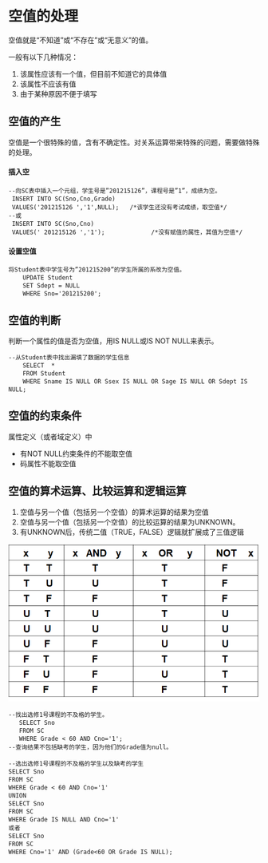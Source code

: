 # 空值的处理

空值就是“不知道”或“不存在”或“无意义”的值。 

一般有以下几种情况： 

1. 该属性应该有一个值，但目前不知道它的具体值 
2. 该属性不应该有值 
3. 由于某种原因不便于填写

## 空值的产生 

空值是一个很特殊的值，含有不确定性。对关系运算带来特殊的问题，需要做特殊的处理。

#### 插入空

```text
--向SC表中插入一个元组，学生号是”201215126”，课程号是”1”，成绩为空。
 INSERT INTO SC(Sno,Cno,Grade)
 VALUES('201215126 ','1',NULL);   /*该学生还没有考试成绩，取空值*/
--或
 INSERT INTO SC(Sno,Cno)
 VALUES(' 201215126 ','1');             /*没有赋值的属性，其值为空值*/

```

#### 设置空值

```text
将Student表中学生号为”201215200”的学生所属的系改为空值。
	UPDATE Student
	SET Sdept = NULL
	WHERE Sno='201215200';
```

## 空值的判断 

判断一个属性的值是否为空值，用IS NULL或IS NOT NULL来表示。

```text
--从Student表中找出漏填了数据的学生信息
	SELECT  *
	FROM Student
	WHERE Sname IS NULL OR Ssex IS NULL OR Sage IS NULL OR Sdept IS NULL;
```

## 空值的约束条件 

属性定义（或者域定义）中

* 有NOT NULL约束条件的不能取空值 
* 码属性不能取空值

## 空值的算术运算、比较运算和逻辑运算

1. 空值与另一个值（包括另一个空值）的算术运算的结果为空值 
2. 空值与另一个值（包括另一个空值）的比较运算的结果为UNKNOWN。 
3. 有UNKNOWN后，传统二值（TRUE，FALSE）逻辑就扩展成了三值逻辑

![](../.gitbook/assets/image%20%287%29.png)

```text
--找出选修1号课程的不及格的学生。
   SELECT Sno
   FROM SC
   WHERE Grade < 60 AND Cno='1';
--查询结果不包括缺考的学生，因为他们的Grade值为null。

--选出选修1号课程的不及格的学生以及缺考的学生
SELECT Sno
FROM SC
WHERE Grade < 60 AND Cno='1'
UNION
SELECT Sno
FROM SC
WHERE Grade IS NULL AND Cno='1'
或者
SELECT Sno
FROM SC
WHERE Cno='1' AND (Grade<60 OR Grade IS NULL);

```

